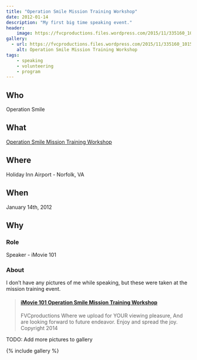 ```yaml
---
title: "Operation Smile Mission Training Workshop"
date: 2012-01-14
description: "My first big time speaking event."
header:
    image: https://fvcproductions.files.wordpress.com/2015/11/335160_10151174118370037_887620036_22617982_1518303044_o.jpg
gallery:
  - url: https://fvcproductions.files.wordpress.com/2015/11/335160_10151174118370037_887620036_22617982_1518303044_o.jpg
    alt: Operation Smile Mission Training Workshop
tags:
    - speaking
    - volunteering
    - program
---
```


## Who

Operation Smile

## What

<a title="Operation Smile Mission Training Workshop" href="https://studentprograms.operationsmile.org/events/mission-training-workshop/" target="_blank" rel="noopener">Operation Smile Mission Training Workshop</a>

## Where

Holiday Inn Airport - Norfolk, VA

## When

January 14th, 2012

## Why

### Role

Speaker - iMovie 101

### About

I don’t have any pictures of me while speaking, but these were taken at the mission training event.

<blockquote class="embedly-card"><h4><a href="https://www.scribd.com/document/128758878/iMovie-101-Operation-Smile-Mission-Training-Workshop">iMovie 101 Operation Smile Mission Training Workshop</a></h4><p>FVCproductions Where we upload for YOUR viewing pleasure, And are looking forward to future endeavor. Enjoy and spread the joy. Copyright 2014</p></blockquote>

TODO: Add more pictures to gallery

{% include gallery %}
